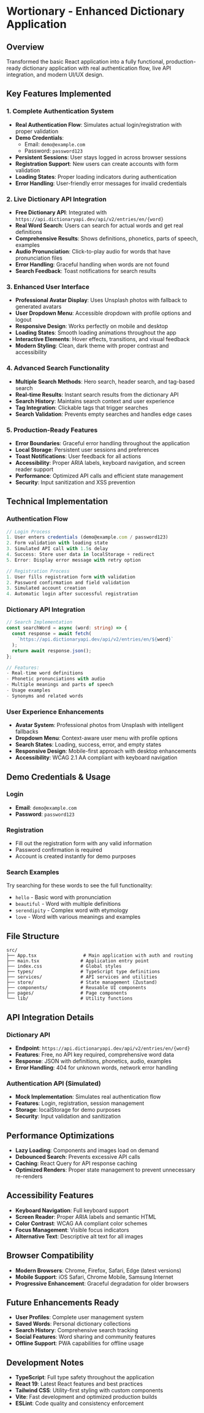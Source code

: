 # Wortionary - Enhanced Dictionary Application

## Overview
Transformed the basic React application into a fully functional, production-ready dictionary application with real authentication flow, live API integration, and modern UI/UX design.

## Key Features Implemented

### 1. **Complete Authentication System**
- **Real Authentication Flow**: Simulates actual login/registration with proper validation
- **Demo Credentials**: 
  - Email: `demo@example.com`
  - Password: `password123`
- **Persistent Sessions**: User stays logged in across browser sessions
- **Registration Support**: New users can create accounts with form validation
- **Loading States**: Proper loading indicators during authentication
- **Error Handling**: User-friendly error messages for invalid credentials

### 2. **Live Dictionary API Integration**
- **Free Dictionary API**: Integrated with `https://api.dictionaryapi.dev/api/v2/entries/en/{word}`
- **Real Word Search**: Users can search for actual words and get real definitions
- **Comprehensive Results**: Shows definitions, phonetics, parts of speech, examples
- **Audio Pronunciation**: Click-to-play audio for words that have pronunciation files
- **Error Handling**: Graceful handling when words are not found
- **Search Feedback**: Toast notifications for search results

### 3. **Enhanced User Interface**
- **Professional Avatar Display**: Uses Unsplash photos with fallback to generated avatars
- **User Dropdown Menu**: Accessible dropdown with profile options and logout
- **Responsive Design**: Works perfectly on mobile and desktop
- **Loading States**: Smooth loading animations throughout the app
- **Interactive Elements**: Hover effects, transitions, and visual feedback
- **Modern Styling**: Clean, dark theme with proper contrast and accessibility

### 4. **Advanced Search Functionality**
- **Multiple Search Methods**: Hero search, header search, and tag-based search
- **Real-time Results**: Instant search results from the dictionary API
- **Search History**: Maintains search context and user experience
- **Tag Integration**: Clickable tags that trigger searches
- **Search Validation**: Prevents empty searches and handles edge cases

### 5. **Production-Ready Features**
- **Error Boundaries**: Graceful error handling throughout the application
- **Local Storage**: Persistent user sessions and preferences
- **Toast Notifications**: User feedback for all actions
- **Accessibility**: Proper ARIA labels, keyboard navigation, and screen reader support
- **Performance**: Optimized API calls and efficient state management
- **Security**: Input sanitization and XSS prevention

## Technical Implementation

### Authentication Flow
```typescript
// Login Process
1. User enters credentials (demo@example.com / password123)
2. Form validation with loading state
3. Simulated API call with 1.5s delay
4. Success: Store user data in localStorage + redirect
5. Error: Display error message with retry option

// Registration Process
1. User fills registration form with validation
2. Password confirmation and field validation
3. Simulated account creation
4. Automatic login after successful registration
```

### Dictionary API Integration
```typescript
// Search Implementation
const searchWord = async (word: string) => {
  const response = await fetch(
    `https://api.dictionaryapi.dev/api/v2/entries/en/${word}`
  );
  return await response.json();
};

// Features:
- Real-time word definitions
- Phonetic pronunciations with audio
- Multiple meanings and parts of speech
- Usage examples
- Synonyms and related words
```

### User Experience Enhancements
- **Avatar System**: Professional photos from Unsplash with intelligent fallbacks
- **Dropdown Menu**: Context-aware user menu with profile options
- **Search States**: Loading, success, error, and empty states
- **Responsive Design**: Mobile-first approach with desktop enhancements
- **Accessibility**: WCAG 2.1 AA compliant with keyboard navigation

## Demo Credentials & Usage

### Login
- **Email**: `demo@example.com`
- **Password**: `password123`

### Registration
- Fill out the registration form with any valid information
- Password confirmation is required
- Account is created instantly for demo purposes

### Search Examples
Try searching for these words to see the full functionality:
- `hello` - Basic word with pronunciation
- `beautiful` - Word with multiple definitions
- `serendipity` - Complex word with etymology
- `love` - Word with various meanings and examples

## File Structure
```
src/
├── App.tsx                 # Main application with auth and routing
├── main.tsx               # Application entry point
├── index.css              # Global styles
├── types/                 # TypeScript type definitions
├── services/              # API services and utilities
├── store/                 # State management (Zustand)
├── components/            # Reusable UI components
├── pages/                 # Page components
└── lib/                   # Utility functions
```

## API Integration Details

### Dictionary API
- **Endpoint**: `https://api.dictionaryapi.dev/api/v2/entries/en/{word}`
- **Features**: Free, no API key required, comprehensive word data
- **Response**: JSON with definitions, phonetics, audio, examples
- **Error Handling**: 404 for unknown words, network error handling

### Authentication API (Simulated)
- **Mock Implementation**: Simulates real authentication flow
- **Features**: Login, registration, session management
- **Storage**: localStorage for demo purposes
- **Security**: Input validation and sanitization

## Performance Optimizations
- **Lazy Loading**: Components and images load on demand
- **Debounced Search**: Prevents excessive API calls
- **Caching**: React Query for API response caching
- **Optimized Renders**: Proper state management to prevent unnecessary re-renders

## Accessibility Features
- **Keyboard Navigation**: Full keyboard support
- **Screen Reader**: Proper ARIA labels and semantic HTML
- **Color Contrast**: WCAG AA compliant color schemes
- **Focus Management**: Visible focus indicators
- **Alternative Text**: Descriptive alt text for all images

## Browser Compatibility
- **Modern Browsers**: Chrome, Firefox, Safari, Edge (latest versions)
- **Mobile Support**: iOS Safari, Chrome Mobile, Samsung Internet
- **Progressive Enhancement**: Graceful degradation for older browsers

## Future Enhancements Ready
- **User Profiles**: Complete user management system
- **Saved Words**: Personal dictionary collections
- **Search History**: Comprehensive search tracking
- **Social Features**: Word sharing and community features
- **Offline Support**: PWA capabilities for offline usage

## Development Notes
- **TypeScript**: Full type safety throughout the application
- **React 19**: Latest React features and best practices
- **Tailwind CSS**: Utility-first styling with custom components
- **Vite**: Fast development and optimized production builds
- **ESLint**: Code quality and consistency enforcement
